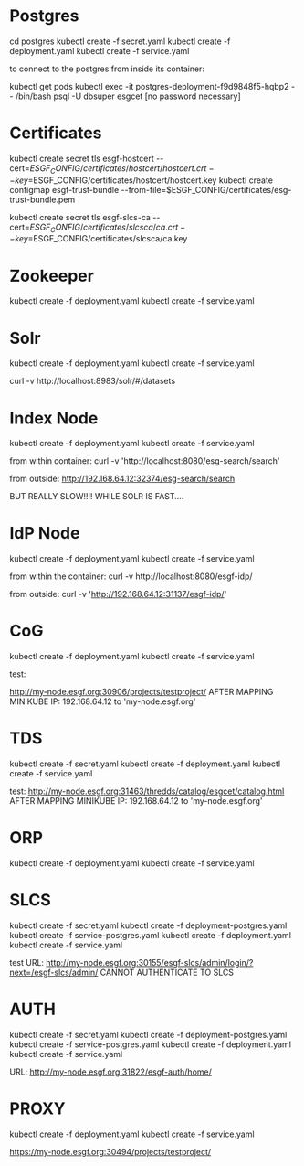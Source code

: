 # Postgres

cd postgres
kubectl create -f secret.yaml 
kubectl create -f deployment.yaml
kubectl create -f service.yaml

to connect to the postgres from inside its container:

kubectl get pods
kubectl exec -it postgres-deployment-f9d9848f5-hqbp2 -- /bin/bash
psql -U dbsuper esgcet
[no password necessary]


# Certificates
kubectl create secret tls esgf-hostcert --cert=$ESGF_CONFIG/certificates/hostcert/hostcert.crt  --key=$ESGF_CONFIG/certificates/hostcert/hostcert.key
kubectl create configmap esgf-trust-bundle --from-file=$ESGF_CONFIG/certificates/esg-trust-bundle.pem

kubectl create secret tls esgf-slcs-ca --cert=$ESGF_CONFIG/certificates/slcsca/ca.crt  --key=$ESGF_CONFIG/certificates/slcsca/ca.key

# Zookeeper
kubectl create -f deployment.yaml
kubectl create -f service.yaml


# Solr
kubectl create -f deployment.yaml
kubectl create -f service.yaml

curl -v http://localhost:8983/solr/#/datasets

# Index Node
kubectl create -f deployment.yaml
kubectl create -f service.yaml

from within container:
curl -v 'http://localhost:8080/esg-search/search'

from outside:
http://192.168.64.12:32374/esg-search/search

BUT REALLY SLOW!!!! WHILE SOLR IS FAST....

# IdP Node

kubectl create -f deployment.yaml
kubectl create -f service.yaml

from within the container:
curl -v http://localhost:8080/esgf-idp/

from outside:
curl -v 'http://192.168.64.12:31137/esgf-idp/'

# CoG
kubectl create -f deployment.yaml
kubectl create -f service.yaml

test:

http://my-node.esgf.org:30906/projects/testproject/
AFTER MAPPING MINIKUBE IP: 192.168.64.12 to 'my-node.esgf.org'

# TDS

kubectl create -f secret.yaml 
kubectl create -f deployment.yaml
kubectl create -f service.yaml

test: http://my-node.esgf.org:31463/thredds/catalog/esgcet/catalog.html
AFTER MAPPING MINIKUBE IP: 192.168.64.12 to 'my-node.esgf.org'

# ORP
kubectl create -f deployment.yaml
kubectl create -f service.yaml

# SLCS

kubectl create -f secret.yaml
kubectl create -f deployment-postgres.yaml
kubectl create -f service-postgres.yaml 
kubectl create -f deployment.yaml 
kubectl create -f service.yaml

test URL: http://my-node.esgf.org:30155/esgf-slcs/admin/login/?next=/esgf-slcs/admin/
CANNOT AUTHENTICATE TO SLCS

# AUTH

kubectl create -f secret.yaml 
kubectl create -f deployment-postgres.yaml
kubectl create -f service-postgres.yaml
kubectl create -f deployment.yaml
kubectl create -f service.yaml

URL: http://my-node.esgf.org:31822/esgf-auth/home/

# PROXY

kubectl create -f deployment.yaml 
kubectl create -f service.yaml

https://my-node.esgf.org:30494/projects/testproject/
